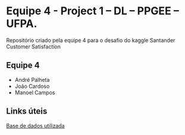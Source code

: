 # Equipe 4 - Project 1 – DL – PPGEE – UFPA.
Repositório criado pela equipe 4 para o desafio do kaggle Santander Customer Satisfaction

## Equipe 4
* André Palheta
* João Cardoso
* Manoel Campos

## Links úteis
[Base de dados utilizada](https://www.kaggle.com/competitions/santander-customer-satisfaction)
